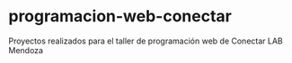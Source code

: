 # programacion-web-conectar
Proyectos realizados para el taller de programación web de Conectar LAB Mendoza
